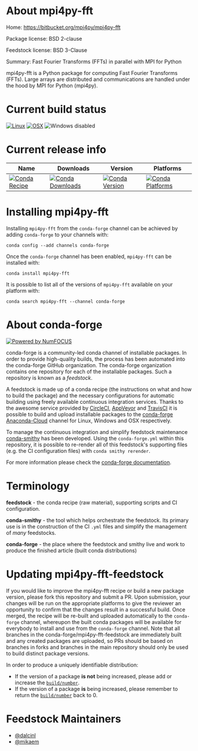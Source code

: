 <!--
# -*- mode: jinja -*-
-->

About mpi4py-fft
================

Home: https://bitbucket.org/mpi4py/mpi4py-fft

Package license: BSD 2-clause

Feedstock license: BSD 3-Clause

Summary: Fast Fourier Transforms (FFTs) in parallel with MPI for Python

mpi4py-fft is a Python package for computing Fast Fourier Transforms
(FFTs). Large arrays are distributed and communications are handled under
the hood by MPI for Python (mpi4py).


Current build status
====================

[![Linux](https://img.shields.io/circleci/project/github/conda-forge/mpi4py-fft-feedstock/master.svg?label=Linux)](https://circleci.com/gh/conda-forge/mpi4py-fft-feedstock)
[![OSX](https://img.shields.io/travis/conda-forge/mpi4py-fft-feedstock/master.svg?label=macOS)](https://travis-ci.org/conda-forge/mpi4py-fft-feedstock)
![Windows disabled](https://img.shields.io/badge/Windows-disabled-lightgrey.svg)

Current release info
====================

| Name | Downloads | Version | Platforms |
| --- | --- | --- | --- |
| [![Conda Recipe](https://img.shields.io/badge/recipe-mpi4py--fft-green.svg)](https://anaconda.org/conda-forge/mpi4py-fft) | [![Conda Downloads](https://img.shields.io/conda/dn/conda-forge/mpi4py-fft.svg)](https://anaconda.org/conda-forge/mpi4py-fft) | [![Conda Version](https://img.shields.io/conda/vn/conda-forge/mpi4py-fft.svg)](https://anaconda.org/conda-forge/mpi4py-fft) | [![Conda Platforms](https://img.shields.io/conda/pn/conda-forge/mpi4py-fft.svg)](https://anaconda.org/conda-forge/mpi4py-fft) |

Installing mpi4py-fft
=====================

Installing `mpi4py-fft` from the `conda-forge` channel can be achieved by adding `conda-forge` to your channels with:

```
conda config --add channels conda-forge
```

Once the `conda-forge` channel has been enabled, `mpi4py-fft` can be installed with:

```
conda install mpi4py-fft
```

It is possible to list all of the versions of `mpi4py-fft` available on your platform with:

```
conda search mpi4py-fft --channel conda-forge
```


About conda-forge
=================

[![Powered by NumFOCUS](https://img.shields.io/badge/powered%20by-NumFOCUS-orange.svg?style=flat&colorA=E1523D&colorB=007D8A)](http://numfocus.org)

conda-forge is a community-led conda channel of installable packages.
In order to provide high-quality builds, the process has been automated into the
conda-forge GitHub organization. The conda-forge organization contains one repository
for each of the installable packages. Such a repository is known as a *feedstock*.

A feedstock is made up of a conda recipe (the instructions on what and how to build
the package) and the necessary configurations for automatic building using freely
available continuous integration services. Thanks to the awesome service provided by
[CircleCI](https://circleci.com/), [AppVeyor](https://www.appveyor.com/)
and [TravisCI](https://travis-ci.org/) it is possible to build and upload installable
packages to the [conda-forge](https://anaconda.org/conda-forge)
[Anaconda-Cloud](https://anaconda.org/) channel for Linux, Windows and OSX respectively.

To manage the continuous integration and simplify feedstock maintenance
[conda-smithy](https://github.com/conda-forge/conda-smithy) has been developed.
Using the ``conda-forge.yml`` within this repository, it is possible to re-render all of
this feedstock's supporting files (e.g. the CI configuration files) with ``conda smithy rerender``.

For more information please check the [conda-forge documentation](https://conda-forge.org/docs/).

Terminology
===========

**feedstock** - the conda recipe (raw material), supporting scripts and CI configuration.

**conda-smithy** - the tool which helps orchestrate the feedstock.
                   Its primary use is in the construction of the CI ``.yml`` files
                   and simplify the management of *many* feedstocks.

**conda-forge** - the place where the feedstock and smithy live and work to
                  produce the finished article (built conda distributions)


Updating mpi4py-fft-feedstock
=============================

If you would like to improve the mpi4py-fft recipe or build a new
package version, please fork this repository and submit a PR. Upon submission,
your changes will be run on the appropriate platforms to give the reviewer an
opportunity to confirm that the changes result in a successful build. Once
merged, the recipe will be re-built and uploaded automatically to the
`conda-forge` channel, whereupon the built conda packages will be available for
everybody to install and use from the `conda-forge` channel.
Note that all branches in the conda-forge/mpi4py-fft-feedstock are
immediately built and any created packages are uploaded, so PRs should be based
on branches in forks and branches in the main repository should only be used to
build distinct package versions.

In order to produce a uniquely identifiable distribution:
 * If the version of a package **is not** being increased, please add or increase
   the [``build/number``](https://conda.io/docs/user-guide/tasks/build-packages/define-metadata.html#build-number-and-string).
 * If the version of a package **is** being increased, please remember to return
   the [``build/number``](https://conda.io/docs/user-guide/tasks/build-packages/define-metadata.html#build-number-and-string)
   back to 0.

Feedstock Maintainers
=====================

* [@dalcinl](https://github.com/dalcinl/)
* [@mikaem](https://github.com/mikaem/)

